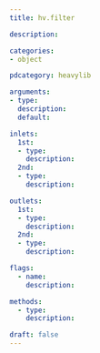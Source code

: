 ```yaml
---
title: hv.filter

description: 

categories:
- object

pdcategory: heavylib

arguments:
- type: 
  description: 
  default: 

inlets:
  1st:
  - type: 
    description: 
  2nd:
  - type: 
    description: 

outlets:
  1st:
  - type: 
    description: 
  2nd:
  - type: 
    description: 

flags:
  - name: 
    description: 

methods:
  - type: 
    description: 

draft: false
---
```





